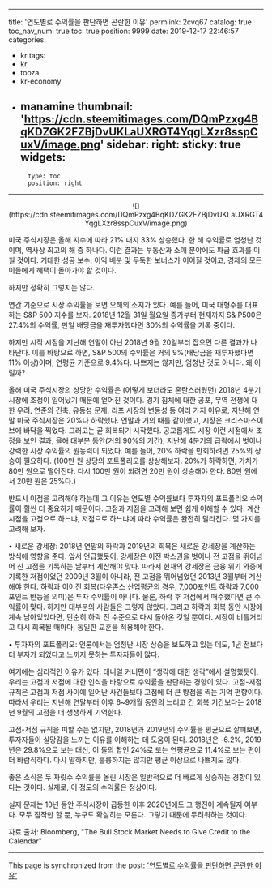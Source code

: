 
---
title: '연도별로 수익률을 판단하면 곤란한 이유'
permlink: 2cvq67
catalog: true
toc_nav_num: true
toc: true
position: 9999
date: 2019-12-17 22:46:57
categories:
- kr
tags:
- kr
- tooza
- kr-economy
- manamine
thumbnail: 'https://cdn.steemitimages.com/DQmPzxg4BqKDZGK2FZBjDvUKLaUXRGT4YqgLXzr8sspCuxV/image.png'
sidebar:
    right:
        sticky: true
widgets:
    -
        type: toc
        position: right
---


<center>
![](https://cdn.steemitimages.com/DQmPzxg4BqKDZGK2FZBjDvUKLaUXRGT4YqgLXzr8sspCuxV/image.png)
</center>

미국 주식시장은 올해 지수에 따라 21% 내지 33% 상승했다. 한 해 수익률로 엄청난 것이며, 역사상 최고의 해 중 하나다. 이런 결과는 부동산과 소매 분야에도 파급 효과를 미칠 것이다. 거대한 성공 보수, 이익 배분 및 두둑한 보너스가 이어질 것이고, 경제의 모든 이들에게 혜택이 돌아가야 할 것이다.  

하지만 정확히 그렇지는 않다.  

연간 기준으로 시장 수익률을 보면 오해의 소지가 있다. 예를 들어, 미국 대형주를 대표하는 S&P 500 지수를 보자. 2018년 12월 31일 월요일 종가부터 현재까지 S& P500은 27.4%의 수익률, 만일 배당금을 재투자했다면 30%의 수익률을 기록 중이다. 

하지만 시작 시점을 지난해 연말이 아닌 2018년 9월 20일부터 잡으면 다른 결과가 나타난다. 이를 바탕으로 하면, S&P 500의 수익률은 거의 9%(배당금을 재투자했다면 11% 이상)이며, 연평균 기준으로 9.4%다. 나쁘지는 않지만, 엄청난 것도 아니다. 왜 이럴까? 

올해 미국 주식시장의 상당한 수익률은 (어떻게 보더라도 혼란스러웠던) 2018년 4분기 시장에 조정이 일어났기 때문에 얻어진 것이다. 경기 침체에 대한 공포, 무역 전쟁에 대한 우려, 연준의 긴축, 유동성 문제, 리포 시장의 변동성 등 여러 가지 이유로, 지난해 연말 미국 주식시장은 20%나 하락했다. 연말과 거의 때를 같이했고, 시장은 크리스마스이브에 바닥을 찍었다. 그러고는 곧 회복되기 시작했다. 공교롭게도 시장 이런 시점에서 조정을 보인 결과, 올해 대부분 동안(거의 90%의 기간), 지난해 4분기의 급락에서 벗어나 강력한 시장 수익률의 원동력이 되었다. 예를 들어, 20% 하락을 만회하려면 25%의 상승이 필요하다. (100만 원 상당의 포트폴리오를 상상해보자. 20%가 하락하면, 가치가 80만 원으로 떨어진다. 다시 100만 원이 되려면 20만 원이 상승해야 한다. 80만 원에서 20만 원은 25%다.) 

반드시 이점을 고려해야 하는데 그 이유는 연도별 수익률보다 투자자의 포트폴리오 수익률이 훨씬 더 중요하기 때문이다. 고점과 저점을 고려해 보면 쉽게 이해할 수 있다. 계산 시점을 고점으로 하느냐, 저점으로 하느냐에 따라 수익률은 완전히 달라진다. 몇 가지를 고려해 보자.  

• 새로운 강세장: 2018년 연말의 하락과 2019년의 회복은 새로운 강세장을 계산하는 방식에 영향을 준다. 앞서 언급했듯이, 강세장은 이전 박스권을 벗어나 전 고점을 뛰어넘어 신 고점을 기록하는 날부터 계산해야 맞다. 따라서 현재의 강세장은 금융 위기 와중에 기록한 저점이었던 2009년 3월이 아니라, 전 고점을 뛰어넘었던 2013년 3월부터 계산해야 한다. 하락과 이어진 회복(다우존스 산업평균의 경우, 7,000포인트 하락과 7,000포인트 반등을 의미)은 투자 수익률이 아니다. 물론, 하락 후 저점에서 매수했다면 큰 수익률이 맞다. 하지만 대부분의 사람들은 그렇지 않았다. 그리고 하락과 회복 동안 시장에 계속 남아있었다면, 단순히 하락 전 수준으로 다시 돌아온 것일 뿐이다. 시장이 비틀거리고 다시 회복될 때마다, 동일한 교훈을 적용해야 한다. 

• 투자자의 포트폴리오: 언론에서는 엄청난 시장 상승을 보도하고 있는 데도, 1년 전보다 더 부자가 되었다고 느끼지 못하는 투자자들이 많다.  

여기에는 심리적인 이유가 있다. 대니얼 커너먼이 “생각에 대한 생각”에서 설명했듯이, 우리는 고점과 저점에 대한 인식을 바탕으로 수익률을 판단하는 경향이 있다. 고점-저점 규칙은 고점과 저점 사이에 일어난 사건들보다 고점에 더 큰 방점을 찍는 기억 편향이다. 따라서 우리는 지난해 연말부터 이후 6~9개월 동안의 느리고 긴 회복 기간보다는 2018년 9월의 고점을 더 생생하게 기억한다.  

고점-저점 규칙을 피할 수는 없지만, 2018년과 2019년의 수익률을 평균으로 살펴보면, 투자자들이 실망감을 느끼는 이유를 이해하는 데 도움이 된다. 2018년은 -6.2%, 2019년은 29.8%으로 보는 대신, 이 둘의 합인 24%로 또는 연평균으로 11.4%로 보는 편이 더 바람직하다. 다시 말하지만, 훌륭하지는 않지만 평균 이상으로 나쁘지도 않다.  

좋은 소식은 두 자릿수 수익률을 올린 시장은 일반적으로 더 빠르게 상승하는 경향이 있다는 것이다. 실제로, 이 정도의 수익률은 정상이다.  

실제 문제는 10년 동안 주식시장이 급등한 이후 2020년에도 그 행진이 계속될지 여부다. 모두 짐작만 할 뿐, 누구도 확실히는 모른다. 그렇기 때문에 두려워하는 것이다. 

자료 출처: Bloomberg, "The Bull Stock Market Needs to Give Credit to the Calendar"

- - -

This page is synchronized from the post: ['연도별로 수익률을 판단하면 곤란한 이유'](https://steemit.com/@pius.pius/2cvq67)
